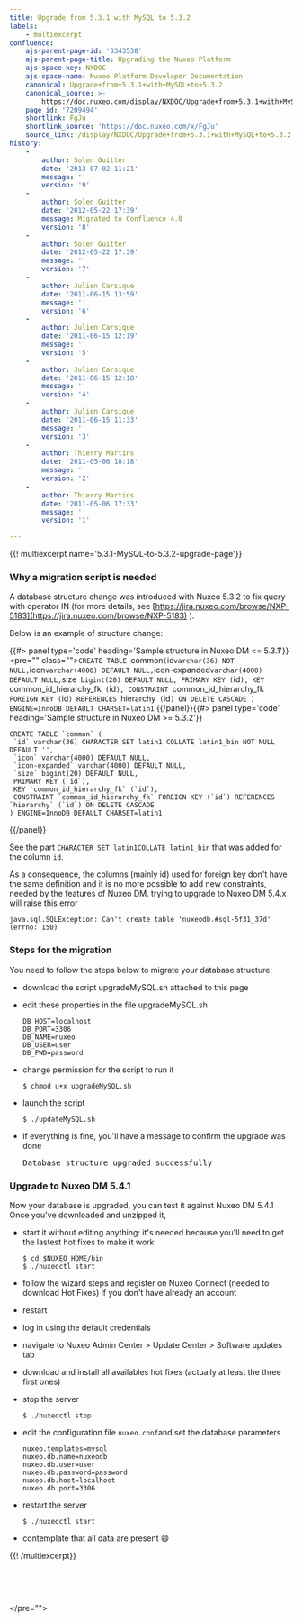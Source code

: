 ```yaml
---
title: Upgrade from 5.3.1 with MySQL to 5.3.2
labels:
    - multiexcerpt
confluence:
    ajs-parent-page-id: '3343538'
    ajs-parent-page-title: Upgrading the Nuxeo Platform
    ajs-space-key: NXDOC
    ajs-space-name: Nuxeo Platform Developer Documentation
    canonical: Upgrade+from+5.3.1+with+MySQL+to+5.3.2
    canonical_source: >-
        https://doc.nuxeo.com/display/NXDOC/Upgrade+from+5.3.1+with+MySQL+to+5.3.2
    page_id: '7209494'
    shortlink: FgJu
    shortlink_source: 'https://doc.nuxeo.com/x/FgJu'
    source_link: /display/NXDOC/Upgrade+from+5.3.1+with+MySQL+to+5.3.2
history:
    - 
        author: Solen Guitter
        date: '2013-07-02 11:21'
        message: ''
        version: '9'
    - 
        author: Solen Guitter
        date: '2012-05-22 17:39'
        message: Migrated to Confluence 4.0
        version: '8'
    - 
        author: Solen Guitter
        date: '2012-05-22 17:39'
        message: ''
        version: '7'
    - 
        author: Julien Carsique
        date: '2011-06-15 13:59'
        message: ''
        version: '6'
    - 
        author: Julien Carsique
        date: '2011-06-15 12:19'
        message: ''
        version: '5'
    - 
        author: Julien Carsique
        date: '2011-06-15 12:18'
        message: ''
        version: '4'
    - 
        author: Julien Carsique
        date: '2011-06-15 11:33'
        message: ''
        version: '3'
    - 
        author: Thierry Martins
        date: '2011-05-06 18:18'
        message: ''
        version: '2'
    - 
        author: Thierry Martins
        date: '2011-05-06 17:33'
        message: ''
        version: '1'

---
```

{{! multiexcerpt name='5.3.1-MySQL-to-5.3.2-upgrade-page'}}

### Why a migration script is needed

A database structure change was introduced with Nuxeo 5.3.2 to fix query with operator IN (for more details, see [https://jira.nuxeo.com/browse/NXP-5183](https://jira.nuxeo.com/browse/NXP-5183) ).

Below is an example of structure change:

{{#> panel type='code' heading='Sample structure in Nuxeo DM <= 5.3.1'}}<pre="" class="">`CREATE TABLE `common` ( `id` varchar(36) NOT NULL, `icon` varchar(4000) DEFAULT NULL, `icon-expanded` varchar(4000) DEFAULT NULL, `size` bigint(20) DEFAULT NULL, PRIMARY KEY (`id`), KEY `common_id_hierarchy_fk` (`id`), CONSTRAINT `common_id_hierarchy_fk` FOREIGN KEY (`id`) REFERENCES `hierarchy` (`id`) ON DELETE CASCADE ) ENGINE=InnoDB DEFAULT CHARSET=latin1` {{/panel}}{{#> panel type='code' heading='Sample structure in Nuxeo DM >= 5.3.2'}}

```
CREATE TABLE `common` (
 `id` varchar(36) CHARACTER SET latin1 COLLATE latin1_bin NOT NULL DEFAULT '',
 `icon` varchar(4000) DEFAULT NULL,
 `icon-expanded` varchar(4000) DEFAULT NULL,
 `size` bigint(20) DEFAULT NULL,
 PRIMARY KEY (`id`),
 KEY `common_id_hierarchy_fk` (`id`),
 CONSTRAINT `common_id_hierarchy_fk` FOREIGN KEY (`id`) REFERENCES `hierarchy` (`id`) ON DELETE CASCADE
) ENGINE=InnoDB DEFAULT CHARSET=latin1

```

{{/panel}}

See the part `CHARACTER SET latin1COLLATE latin1_bin` that was added for the column `id`.

As a consequence, the columns (mainly id) used for foreign key don't have the same definition and it is no more possible to add new constraints, needed by the features of Nuxeo DM. trying to upgrade to Nuxeo DM 5.4.x will raise this error

```
java.sql.SQLException: Can't create table 'nuxeodb.#sql-5f31_37d' (errno: 150)
```

### Steps for the migration

You need to follow the steps below to migrate your database structure:

*   download the script upgradeMySQL.sh attached to this page

*   edit these properties in the file upgradeMySQL.sh

    ```
    DB_HOST=localhost
    DB_PORT=3306
    DB_NAME=nuxeo
    DB_USER=user
    DB_PWD=password

    ```

*   change permission for the script to run it

    ```
    $ chmod u+x upgradeMySQL.sh
    ```

*   launch the script

    ```
    $ ./updateMySQL.sh
    ```

*   if everything is fine, you'll have a message to confirm the upgrade was done

    <pre>Database structure upgraded successfully</pre>

### Upgrade to Nuxeo DM 5.4.1

Now your database is upgraded, you can test it against Nuxeo DM 5.4.1
Once you've downloaded and unzipped it,

*   start it without editing anything: it's needed because you'll need to get the lastest hot fixes to make it work

    ```
    $ cd $NUXEO_HOME/bin
    $ ./nuxeoctl start

    ```

*   follow the wizard steps and register on Nuxeo Connect (needed to download Hot Fixes) if you don't have already an account
*   restart
*   log in using the default credentials
*   navigate to Nuxeo Admin Center > Update Center > Software updates tab
*   download and install all availables hot fixes (actually at least the three first ones)
*   stop the server

    ```
    $ ./nuxeoctl stop

    ```

*   edit the configuration file `nuxeo.conf`and set the database parameters

    ```
    nuxeo.templates=mysql
    nuxeo.db.name=nuxeodb
    nuxeo.db.user=user
    nuxeo.db.password=password
    nuxeo.db.host=localhost
    nuxeo.db.port=3306

    ```

*   restart the server

    ```
    $ ./nuxeoctl start

    ```

*   contemplate that all data are present :smile:

{{! /multiexcerpt}}

&nbsp;

&nbsp;

</pre="">